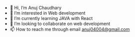 - 👋 Hi, I’m Anuj Chaudhary
- 👀 I’m interested in Web development
- 🌱 I’m currently learning JAVA with React
- 💞️ I’m looking to collaborate on web development
- 📫 How to reach me through email anuj04004@gmail.com

